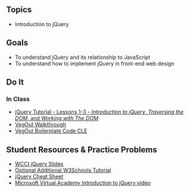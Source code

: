## Topics
  - Introduction to jQuery
  
## Goals
 - To understand jQuery and its relationship to JavaScript
 - To understand how to implement jQuery in front-end web design
   
## Do It
### In Class
 - [jQuery Tutorial - Lessons 1-3 - *Introduction to jQuery*, *Traversing the DOM*, and *Working with The DOM*](http://try.jquery.com/levels/1/challenges/1)
 - [VegOut Walkthrough](https://docs.google.com/presentation/d/19iQJb5suokrjx6MpFPHqKw0oyI8E2T4_xbNGezEyuh8/edit#slide=id.p)
 - [VegOut Boilerplate Code CLE](https://github.com/WeCanCodeIT/VegOut-CLE)

## Student Resources & Practice Problems
  - [WCCI jQuery Slides](https://docs.google.com/presentation/d/1BqO53Ht2-CDXx7AFIXepekfPSMCT4-YxgTl6501cYjg/edit?usp=sharing)
  - [Optional Additional W3Schools Tutorial](https://www.w3schools.com/jquery/)
  - [jQuery Cheat Sheet](https://makeawebsitehub.com/jquery-mega-cheat-sheet/)
  - [Microsoft Virtual Academy Introduction to jQuery video](https://www.youtube.com/watch?v=khvPMh5Xfks)


